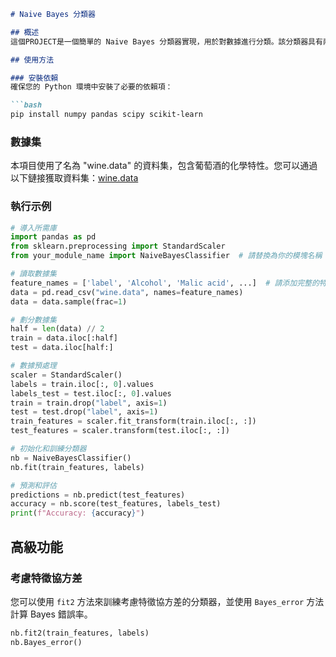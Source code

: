 ```markdown
# Naive Bayes 分類器

## 概述
這個PROJECT是一個簡單的 Naive Bayes 分類器實現，用於對數據進行分類。該分類器具有兩個版本，其中一個是針對特徵獨立的情況，另一個考慮了特徵之間的協方差。

## 使用方法

### 安裝依賴
確保您的 Python 環境中安裝了必要的依賴項：

```bash
pip install numpy pandas scipy scikit-learn
```

### 數據集
本項目使用了名為 "wine.data" 的資料集，包含葡萄酒的化學特性。您可以通過以下鏈接獲取資料集：[wine.data](連接到資料集)

### 執行示例
```python
# 導入所需庫
import pandas as pd
from sklearn.preprocessing import StandardScaler
from your_module_name import NaiveBayesClassifier  # 請替換為你的模塊名稱

# 讀取數據集
feature_names = ['label', 'Alcohol', 'Malic acid', ...]  # 請添加完整的特徵名稱
data = pd.read_csv("wine.data", names=feature_names)
data = data.sample(frac=1)

# 劃分數據集
half = len(data) // 2
train = data.iloc[:half]
test = data.iloc[half:]

# 數據預處理
scaler = StandardScaler()
labels = train.iloc[:, 0].values
labels_test = test.iloc[:, 0].values
train = train.drop("label", axis=1)
test = test.drop("label", axis=1)
train_features = scaler.fit_transform(train.iloc[:, :])
test_features = scaler.transform(test.iloc[:, :])

# 初始化和訓練分類器
nb = NaiveBayesClassifier()
nb.fit(train_features, labels)

# 預測和評估
predictions = nb.predict(test_features)
accuracy = nb.score(test_features, labels_test)
print(f"Accuracy: {accuracy}")
```

## 高級功能

### 考慮特徵協方差
您可以使用 `fit2` 方法來訓練考慮特徵協方差的分類器，並使用 `Bayes_error` 方法計算 Bayes 錯誤率。

```python
nb.fit2(train_features, labels)
nb.Bayes_error()
```

